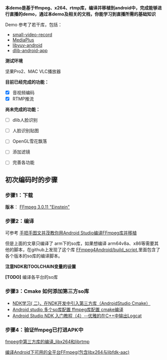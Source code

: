 

**本demo是基于ffmpeg、x264、rtmp库，编译并移植到android中，完成能够进行直播的demo，通过本demo及相关的文档，你能学习到直播所需的基础知识**

Demo 参考了若干库，包括：

- [small-video-record](https://github.com/mabeijianxi/small-video-record)
- [MediaPlus](https://github.com/javandoc/MediaPlus)
- [libyuv-android](https://github.com/illuspas/libyuv-android)
- [dlib-android-app](https://github.com/tzutalin/dlib-android-app)

**测试环境**

坚果Pro2、MAC VLC播放器

**目前已经完成的功能：**

- [x] 音视频编码
- [x] RTMP推流

**尚未完成的功能：**

- [ ] dlib人脸识别
- [ ] 人脸识别贴图
- [ ] OpenGL雪花飘落
- [ ] 添加滤镜
- [ ] 完善各功能


## 初次编码时的步骤

### 步骤1：下载

**版本**： [FFmpeg 3.0.11 "Einstein"](http://ffmpeg.org/download.html#releases)

### 步骤2：编译


可参考 [手把手图文并茂教你用Android Studio编译FFmpeg库并移植](https://blog.csdn.net/hejjunlin/article/details/52661331)

但是上面的文章只编译了 arm下的so库，如果想编译 arm64v8a、x86等需要其他的脚本，在github上发现了这个库 [FFmpeg4Android/build_script](https://github.com/mabeijianxi/FFmpeg4Android),里面包含了各个版本的so库的编译脚本。

**注意NDK和TOOLCHAIN变量的设置**

**[TODO]** 编译各平台的so库

### 步骤3：Cmake 如何添加第三方so库

- [NDK学习( 二)，在NDK开发中引入第三方库（AndroidStudio Cmake）](https://blog.csdn.net/mxw3755/article/details/56676923)
- [Android studio 多个so库配置 ffmpeg库配置 cmake编译](https://blog.csdn.net/m0_37677536/article/details/78561085)
- [Android Studio NDK 入门教程（4）--优雅的在C++中输出Logcat](https://blog.csdn.net/venusic/article/details/52294815)


### 步骤4：验证ffmpeg已打进APK中


[fmpeg中第三方库的编译_libx264和librtmp](https://blog.csdn.net/jiandanjiuhao_88/article/details/54694029)

[编译Android下可用的全平台FFmpeg(包含libx264与libfdk-aac)](https://blog.csdn.net/mabeijianxi/article/details/74544879)
